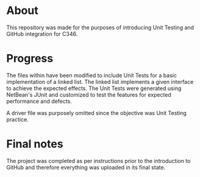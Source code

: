 # About
This repository was made for the purposes of introducing Unit Testing and GitHub integration for C346. 

# Progress
The files within have been modified to include Unit Tests for a basic implementation of a linked list. 
The linked list implements a given interface to achieve the expected effects.
The Unit Tests were generated using NetBean's JUnit and customized to test the features for expected performance and defects.

A driver file was purposely omitted since the objective was Unit Testing practice.

# Final notes

The project was completed as per instructions prior to the introduction to GitHub and therefore everything was uploaded in its final state.